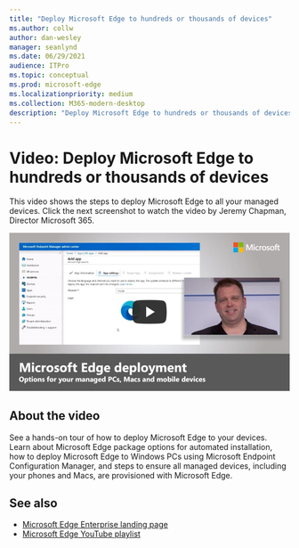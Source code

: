 ```yaml
---
title: "Deploy Microsoft Edge to hundreds or thousands of devices"
ms.author: collw
author: dan-wesley
manager: seanlynd
ms.date: 06/29/2021
audience: ITPro
ms.topic: conceptual
ms.prod: microsoft-edge
ms.localizationpriority: medium
ms.collection: M365-modern-desktop
description: "Deploy Microsoft Edge to hundreds or thousands of devices"
---
```


# Video: Deploy Microsoft Edge to hundreds or thousands of devices

This video shows the steps to deploy Microsoft Edge to all your managed devices. Click the next screenshot to watch the video by Jeremy Chapman, Director Microsoft 365.

[![Deploy Microsoft Edge to hundreds or thousands of devices](media/microsoft-edge-video-deploy/0.png)](http://www.youtube.com/watch?v=o90UsN6g6NE "Deploy Microsoft Edge to hundreds or thousands of devices")

## About the video

See a hands-on tour of how to deploy Microsoft Edge to your devices. Learn about Microsoft Edge package options for automated installation, how to deploy Microsoft Edge to Windows PCs using Microsoft Endpoint Configuration Manager, and steps to ensure all managed devices, including your phones and Macs, are provisioned with Microsoft Edge.

## See also

- [Microsoft Edge Enterprise landing page](https://aka.ms/EdgeEnterprise)
- [Microsoft Edge YouTube playlist](https://www.youtube.com/playlist?list=PLXtHYVsvn_b-uXh1tMeYpT-0iD8tD3tFy)
